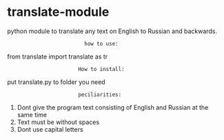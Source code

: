 # translate-module
python module to translate any text on  English to Russian and backwards.

                             how to use:
from translate import translate as tr

                           How to install:
put translate.py to folder you need 

                           peciliarities:
1. Dont give the program text consisting of English and Russian at the 
same time
2. Text must be without spaces
3. Dont use capital letters

